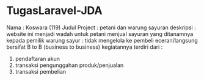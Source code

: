 # TugasLaravel-JDA
Nama : Koswara (119)
Judul Project : petani dan warung sayuran
deskripsi :
website ini menjadi wadah untuk petani menjual sayuran yang ditanamnya kepada pemilik warung sayur :
tidak mengelola ke pembeli eceran/langsung bersifat B to B (business to business)
kegiatannya terdiri dari :
1. pendaftaran akun
2. transaksi pengunggahan produk/penjualan
3. transaksi pembelian
